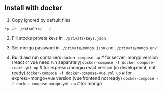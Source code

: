 ## Install with docker

1. Copy ignored by default files
```
cp -R ./defaults/. ./
```

2. Fill stocks private keys in ```./private/keys.json```

3. Set mongo password in ```./private/mongo.json``` and ```./private/mongo.env```

4. Build and run containers
```docker-compose up``` # for server+mongo version (react or vue need run separately)
```docker-compose -f docker-compose-react.yml up``` # for express+mongo+react version (in development, not ready)
```docker-compose -f docker-compose-vue.yml up``` # for express+mongo+vue version (vue frontend not ready)
```docker-compose -f docker-compose-mongo.yml up``` # for mongo
